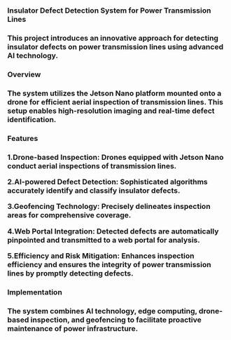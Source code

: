 <h3>Insulator Defect Detection System for Power Transmission Lines<h3>

This project introduces an innovative approach for detecting insulator defects on power transmission lines using advanced AI technology.

<h3>Overview<h3>

The system utilizes the Jetson Nano platform mounted onto a drone for efficient aerial inspection of transmission lines. This setup enables high-resolution imaging and real-time defect identification.

<h3>Features<h3>

  1.Drone-based Inspection: Drones equipped with Jetson Nano conduct aerial inspections of transmission lines.
  
  2.AI-powered Defect Detection: Sophisticated algorithms accurately identify and classify insulator defects.
  
  3.Geofencing Technology: Precisely delineates inspection areas for comprehensive coverage.
  
  4.Web Portal Integration: Detected defects are automatically pinpointed and transmitted to a web portal for analysis.
  
  5.Efficiency and Risk Mitigation: Enhances inspection efficiency and ensures the integrity of power transmission lines by promptly detecting defects.

<h3>Implementation<h3>

The system combines AI technology, edge computing, drone-based inspection, and geofencing to facilitate proactive maintenance of power infrastructure.
